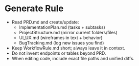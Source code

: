 # Generate Rule

- Read PRD.md and create/update:
  - ImplementationPlan.md (tasks + subtasks)
  - ProjectStructure.md (mirror current folders/files)
  - UI_UX.md (wireframes in text + behavior)
  - BugTracking.md (log new issues you find)
- Keep WorkflowRule.md short; always leave it in context.
- Do not invent endpoints or tables beyond PRD.
- When editing code, include exact file paths and unified diffs.